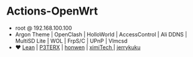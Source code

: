# Actions-OpenWrt

- root  @  192.168.100.100
- Argon Theme | OpenClash | HolloWorld | AccessControl | Ali DDNS | MultiSD Lite | WOL | FrpS/C | UPnP | Vlmcsd 
- ❤️  [Lean](https://github.com/coolsnowwolf/lede) |  [P3TERX](https://github.com/P3TERX/Actions-OpenWrt)  |  [honwen](https://github.com/honwen/luci-app-aliddns) |  [ximiTech ](https://github.com/ximiTech)  |  [jerrykuku](https://github.com/jerrykuku)

